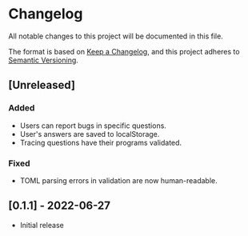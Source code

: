 # Changelog

All notable changes to this project will be documented in this file.

The format is based on [Keep a Changelog](https://keepachangelog.com/en/1.0.0/),
and this project adheres to [Semantic Versioning](https://semver.org/spec/v2.0.0.html).

## [Unreleased]

### Added
- Users can report bugs in specific questions.
- User's answers are saved to localStorage.
- Tracing questions have their programs validated.

### Fixed
- TOML parsing errors in validation are now human-readable.

## [0.1.1] - 2022-06-27

- Initial release